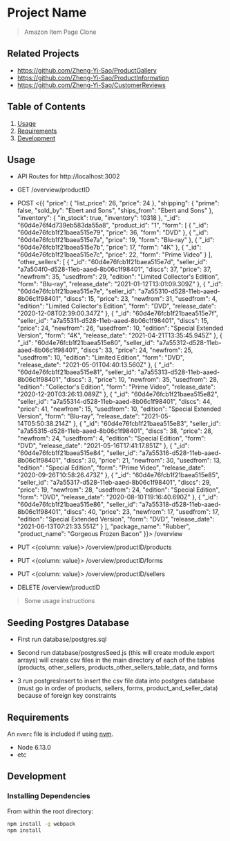 # Project Name

> Amazon Item Page Clone

## Related Projects

  - https://github.com/Zheng-Yi-Sao/ProductGallery
  - https://github.com/Zheng-Yi-Sao/ProductInformation
  - https://github.com/Zheng-Yi-Sao/CustomerReviews

## Table of Contents

1. [Usage](#Usage)
1. [Requirements](#requirements)
1. [Development](#development)

## Usage

* API Routes for http://localhost:3002

* GET /overview/productID

* POST <{{
    "price": {
        "list_price": 26,
        "price": 24
    },
    "shipping": {
        "prime": false,
        "sold_by": "Ebert and Sons",
        "ships_from": "Ebert and Sons"
    },
    "inventory": {
        "in_stock": true,
        "inventory": 10318
    },
    "_id": "60d4e76f4d739eb583da55a8",
    "product_id": "1",
    "form": [
        {
            "_id": "60d4e76fcb1f21baea515e79",
            "price": 36,
            "form": "DVD"
        },
        {
            "_id": "60d4e76fcb1f21baea515e7a",
            "price": 19,
            "form": "Blu-ray"
        },
        {
            "_id": "60d4e76fcb1f21baea515e7b",
            "price": 17,
            "form": "4K"
        },
        {
            "_id": "60d4e76fcb1f21baea515e7c",
            "price": 22,
            "form": "Prime Video"
        }
    ],
    "other_sellers": [
        {
            "_id": "60d4e76fcb1f21baea515e7d",
            "seller_id": "a7a504f0-d528-11eb-aaed-8b06c1f98401",
            "discs": 37,
            "price": 37,
            "newfrom": 35,
            "usedfrom": 29,
            "edition": "Limited Collector's Edition",
            "form": "Blu-ray",
            "release_date": "2021-01-12T13:01:09.309Z"
        },
        {
            "_id": "60d4e76fcb1f21baea515e7e",
            "seller_id": "a7a55310-d528-11eb-aaed-8b06c1f98401",
            "discs": 15,
            "price": 23,
            "newfrom": 31,
            "usedfrom": 4,
            "edition": "Limited Collector's Edition",
            "form": "DVD",
            "release_date": "2020-12-08T02:39:00.347Z"
        },
        {
            "_id": "60d4e76fcb1f21baea515e7f",
            "seller_id": "a7a55311-d528-11eb-aaed-8b06c1f98401",
            "discs": 15,
            "price": 24,
            "newfrom": 26,
            "usedfrom": 10,
            "edition": "Special Extended Version",
            "form": "4K",
            "release_date": "2021-04-21T13:35:45.945Z"
        },
        {
            "_id": "60d4e76fcb1f21baea515e80",
            "seller_id": "a7a55312-d528-11eb-aaed-8b06c1f98401",
            "discs": 33,
            "price": 24,
            "newfrom": 25,
            "usedfrom": 10,
            "edition": "Limited Edition",
            "form": "DVD",
            "release_date": "2021-05-01T04:40:13.560Z"
        },
        {
            "_id": "60d4e76fcb1f21baea515e81",
            "seller_id": "a7a55313-d528-11eb-aaed-8b06c1f98401",
            "discs": 3,
            "price": 10,
            "newfrom": 35,
            "usedfrom": 28,
            "edition": "Collector's Edition",
            "form": "Prime Video",
            "release_date": "2020-12-20T03:26:13.089Z"
        },
        {
            "_id": "60d4e76fcb1f21baea515e82",
            "seller_id": "a7a55314-d528-11eb-aaed-8b06c1f98401",
            "discs": 44,
            "price": 41,
            "newfrom": 15,
            "usedfrom": 10,
            "edition": "Special Extended Version",
            "form": "Blu-ray",
            "release_date": "2021-05-14T05:50:38.214Z"
        },
        {
            "_id": "60d4e76fcb1f21baea515e83",
            "seller_id": "a7a55315-d528-11eb-aaed-8b06c1f98401",
            "discs": 38,
            "price": 28,
            "newfrom": 24,
            "usedfrom": 4,
            "edition": "Special Edition",
            "form": "DVD",
            "release_date": "2021-05-16T17:41:17.851Z"
        },
        {
            "_id": "60d4e76fcb1f21baea515e84",
            "seller_id": "a7a55316-d528-11eb-aaed-8b06c1f98401",
            "discs": 30,
            "price": 21,
            "newfrom": 30,
            "usedfrom": 13,
            "edition": "Special Edition",
            "form": "Prime Video",
            "release_date": "2020-09-26T10:58:26.473Z"
        },
        {
            "_id": "60d4e76fcb1f21baea515e85",
            "seller_id": "a7a55317-d528-11eb-aaed-8b06c1f98401",
            "discs": 29,
            "price": 19,
            "newfrom": 28,
            "usedfrom": 24,
            "edition": "Special Edition",
            "form": "DVD",
            "release_date": "2020-08-10T19:16:40.690Z"
        },
        {
            "_id": "60d4e76fcb1f21baea515e86",
            "seller_id": "a7a55318-d528-11eb-aaed-8b06c1f98401",
            "discs": 40,
            "price": 23,
            "newfrom": 17,
            "usedfrom": 17,
            "edition": "Special Extended Version",
            "form": "DVD",
            "release_date": "2021-06-13T07:21:33.551Z"
        }
    ],
    "package_name": "Rubber",
    "product_name": "Gorgeous Frozen Bacon"
}}> /overview

* PUT <{column: value}> /overview/productID/products
* PUT <{column: value}> /overview/productID/forms
* PUT <{column: value}> /overview/productID/sellers

* DELETE /overview/productID

> Some usage instructions

## Seeding Postgres Database

* First run database/postgres.sql

* Second run database/postgresSeed.js (this will create module.export arrays) will create csv files in the main directory of each of the tables (products, other_sellers, products_other_sellers_table_data, and forms


* 3 run postgresInsert to insert the csv file data into postgres database (must go in order of products, sellers, forms, product_and_seller_data) because of foreign key constraints

## Requirements

An `nvmrc` file is included if using [nvm](https://github.com/creationix/nvm).

- Node 6.13.0
- etc

## Development

### Installing Dependencies

From within the root directory:

```sh
npm install -g webpack
npm install
```

